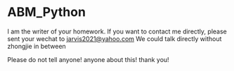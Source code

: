 # ABM_Python

I am the writer of your homework. If you want to contact me directly, please sent your wechat to jarvis2021@yahoo.com We could talk directly without zhongjie in between

Please do not tell anyone! anyone about this! thank you!
